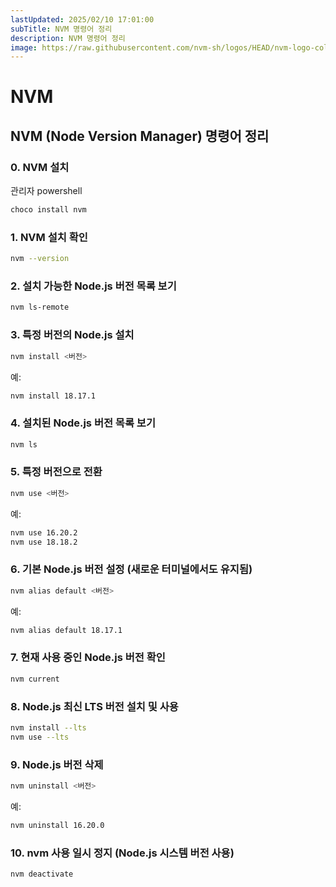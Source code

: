 ```yaml
---
lastUpdated: 2025/02/10 17:01:00
subTitle: NVM 명령어 정리
description: NVM 명령어 정리
image: https://raw.githubusercontent.com/nvm-sh/logos/HEAD/nvm-logo-color.svg
---
```


# NVM

## NVM (Node Version Manager) 명령어 정리

### 0. **NVM 설치**
관리자 powershell
```sh
choco install nvm
```

### 1. **NVM 설치 확인**  
```sh
nvm --version
```

### 2. **설치 가능한 Node.js 버전 목록 보기**  
```sh
nvm ls-remote
```

### 3. **특정 버전의 Node.js 설치**  
```sh
nvm install <버전>
```
예:  
```sh
nvm install 18.17.1
```

### 4. **설치된 Node.js 버전 목록 보기**  
```sh
nvm ls
```

### 5. **특정 버전으로 전환**  
```sh
nvm use <버전>
```
예:  
```sh
nvm use 16.20.2
nvm use 18.18.2
```

### 6. **기본 Node.js 버전 설정 (새로운 터미널에서도 유지됨)**  
```sh
nvm alias default <버전>
```
예:  
```sh
nvm alias default 18.17.1
```

### 7. **현재 사용 중인 Node.js 버전 확인**  
```sh
nvm current
```

### 8. **Node.js 최신 LTS 버전 설치 및 사용**  
```sh
nvm install --lts
nvm use --lts
```

### 9. **Node.js 버전 삭제**  
```sh
nvm uninstall <버전>
```
예:  
```sh
nvm uninstall 16.20.0
```

### 10. **nvm 사용 일시 정지 (Node.js 시스템 버전 사용)**  
```sh
nvm deactivate
```

